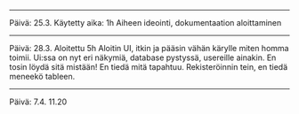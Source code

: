-----------------------------------------------------------------------------------------------

Päivä: 25.3.
Käytetty aika: 1h
Aiheen ideointi, dokumentaation aloittaminen

-----------------------------------------------------------------------------------------------

Päivä: 28.3.
Aloitettu 5h
Aloitin UI, itkin ja pääsin vähän kärylle miten homma toimii.
Ui:ssa on nyt eri näkymiä, database pystyssä, usereille ainakin. En tosin löydä sitä mistään! En tiedä mitä tapahtuu. Rekisteröinnin tein, en tiedä meneekö tableen.

-----------------------------------------------------------------------------------------------

Päivä: 7.4.
11.20